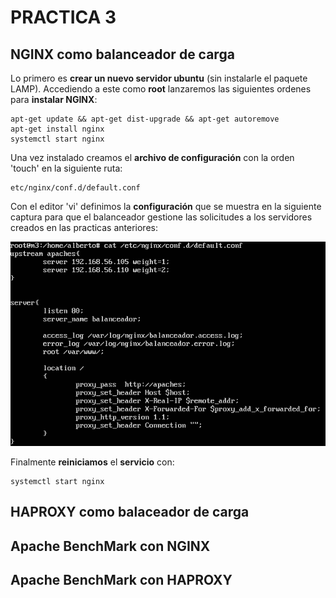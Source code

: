 # PRACTICA 3

## NGINX como balanceador de carga

Lo primero es **crear un nuevo servidor ubuntu** (sin instalarle el paquete LAMP). Accediendo a este como **root** lanzaremos las siguientes ordenes para **instalar NGINX**:

	apt-get update && apt-get dist-upgrade && apt-get autoremove
	apt-get install nginx
	systemctl start nginx

Una vez instalado creamos el **archivo de configuración** con la orden 'touch' en la siguiente ruta:
	
	etc/nginx/conf.d/default.conf

Con el editor 'vi' definimos la **configuración** que se muestra en la siguiente captura para que el balanceador gestione las solicitudes a los servidores creados en las practicas anteriores:

![imagen](https://github.com/Alberto93GV/SWAP/blob/master/Practica3/nginx_conf.png)


Finalmente **reiniciamos** el **servicio** con: 

	systemctl start nginx






## HAPROXY como balaceador de carga



## Apache BenchMark con NGINX



## Apache BenchMark con HAPROXY
